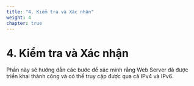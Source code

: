 ```yaml
---
title: "4. Kiểm tra và Xác nhận"
weight: 4
chapter: true
---
```


# 4. Kiểm tra và Xác nhận

Phần này sẽ hướng dẫn các bước để xác minh rằng Web Server đã được triển khai thành công và có thể truy cập được qua cả IPv4 và IPv6.
